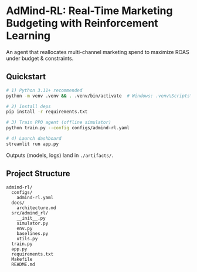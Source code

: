 # AdMind-RL: Real-Time Marketing Budgeting with Reinforcement Learning

An agent that reallocates multi-channel marketing spend to maximize ROAS under budget & constraints.

## Quickstart
```bash
# 1) Python 3.11+ recommended
python -m venv .venv && . .venv/bin/activate  # Windows: .venv\Scripts\activate

# 2) Install deps
pip install -r requirements.txt

# 3) Train PPO agent (offline simulator)
python train.py --config configs/admind-rl.yaml

# 4) Launch dashboard
streamlit run app.py
```
Outputs (models, logs) land in `./artifacts/`.

## Project Structure
```
admind-rl/
  configs/
    admind-rl.yaml
  docs/
    architecture.md
  src/admind_rl/
    __init__.py
    simulator.py
    env.py
    baselines.py
    utils.py
  train.py
  app.py
  requirements.txt
  Makefile
  README.md
```

